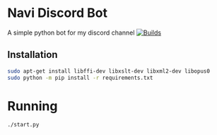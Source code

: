 # Navi Discord Bot
A simple python bot for my discord channel
[![Builds](https://travis-ci.org/andy29485/navi-discord-bot.svg?branch=master)](https://travis-ci.org/andy29485/navi-discord-bot/jobs/282238386)

## Installation
```sh
sudo apt-get install libffi-dev libxslt-dev libxml2-dev libopus0
sudo python -m pip install -r requirements.txt
```

# Running
```
./start.py
```
